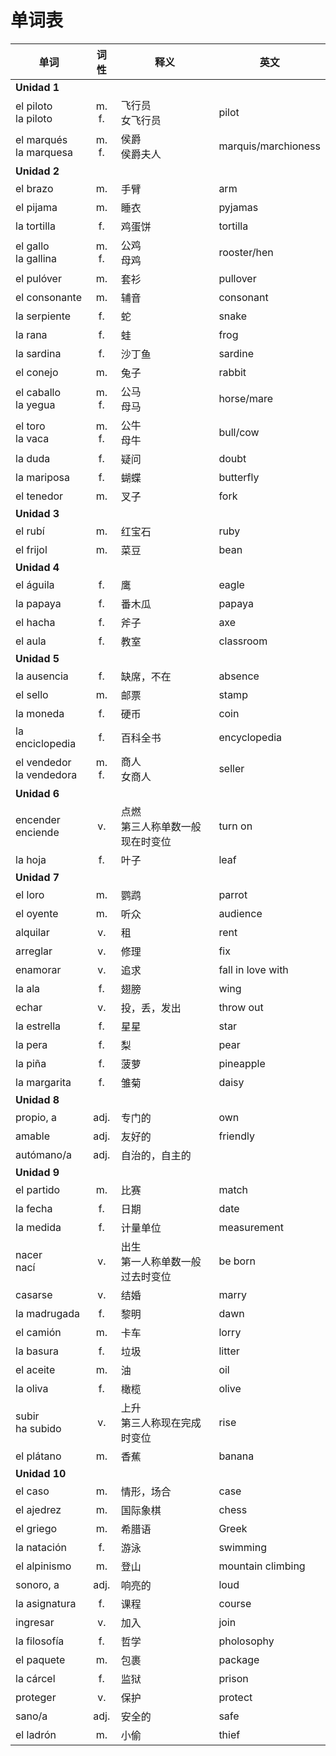 # 单词表

单词|词性|释义|英文
----|:----:|----|----
**Unidad 1** |||
el piloto <br> la piloto | m.<br>f. | 飞行员<br>女飞行员 | pilot
el marqués <br> la marquesa| m.<br>f.| 侯爵<br>侯爵夫人 | marquis/marchioness
**Unidad 2** |||
el brazo | m. | 手臂 | arm
el pijama | m. | 睡衣 | pyjamas
la tortilla | f. | 鸡蛋饼 | tortilla
el gallo <br> la gallina | m.<br>f. | 公鸡<br>母鸡 | rooster/hen
el pulóver | m. | 套衫 | pullover
el consonante | m. | 辅音 | consonant
la serpiente | f. | 蛇 | snake
la rana | f. | 蛙 | frog
la sardina | f. | 沙丁鱼 | sardine
el conejo | m. | 兔子 | rabbit
el caballo <br> la yegua| m.<br>f.| 公马<br>母马 | horse/mare
el toro <br> la vaca| m.<br>f.| 公牛<br>母牛 | bull/cow
la duda | f. | 疑问 | doubt
la mariposa | f. | 蝴蝶 | butterfly
el tenedor | m. | 叉子 | fork
**Unidad 3** |||
el rubí | m. |红宝石 | ruby
el frijol | m. | 菜豆 | bean
**Unidad 4** |||
el águila | f. | 鹰 | eagle
la papaya | f. | 番木瓜 | papaya
el hacha | f. | 斧子 | axe
el aula | f. | 教室 | classroom
**Unidad 5** |||
la ausencia | f.| 缺席，不在 | absence
el sello | m. | 邮票 | stamp
la moneda | f. | 硬币 | coin
la enciclopedia | f. | 百科全书 | encyclopedia
el vendedor <br> la vendedora| m.<br>f. |商人 <br> 女商人 | seller
**Unidad 6** |||
encender <br> enciende | v. | 点燃 <br> 第三人称单数一般现在时变位 | turn on
la hoja | f. | 叶子 | leaf
**Unidad 7** |||
el loro | m. | 鹦鹉 | parrot
el oyente | m. | 听众 | audience
alquilar | v. | 租 | rent
arreglar | v. | 修理 | fix
enamorar | v. | 追求 | fall in love with
la ala | f. | 翅膀 | wing
echar | v. | 投，丢，发出 | throw out
la estrella | f. | 星星 | star
la pera | f. | 梨 | pear
la piña | f. | 菠萝 | pineapple
la margarita | f. | 雏菊 | daisy
**Unidad 8** |||
propio, a | adj. | 专门的 | own
amable | adj. | 友好的 | friendly
autómano/a | adj. | 自治的，自主的 |
**Unidad 9** |||
el partido | m. | 比赛 | match
la fecha | f. | 日期 | date
la medida | f. | 计量单位 | measurement
nacer <br> nací | v. | 出生<br> 第一人称单数一般过去时变位 | be born
casarse | v. | 结婚 | marry
la madrugada | f. | 黎明 | dawn
el camión | m. | 卡车 | lorry
la basura | f. | 垃圾 | litter
el aceite | m. | 油 | oil
la oliva | f. | 橄榄 | olive
subir<br> ha subido | v. | 上升 <br> 第三人称现在完成时变位 | rise
el plátano | m. | 香蕉 | banana
**Unidad 10** |||
el caso | m. | 情形，场合 | case
el ajedrez | m. | 国际象棋 | chess
el griego | m. | 希腊语 | Greek
la natación | f. | 游泳 | swimming
el alpinismo | m. | 登山 | mountain climbing
sonoro, a | adj. | 响亮的 | loud
la asignatura | f. | 课程 | course
ingresar | v. | 加入 | join
la filosofía | f. | 哲学 | pholosophy
el paquete | m. | 包裹 | package
la cárcel | f. | 监狱 | prison
proteger | v. | 保护 | protect
sano/a | adj. | 安全的 | safe
el ladrón | m. | 小偷 | thief
